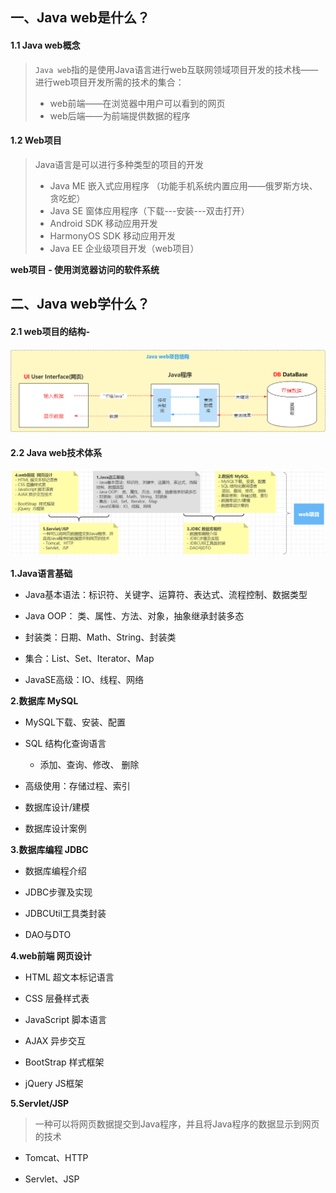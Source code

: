 ## 一、Java web是什么？

#### 1.1 Java web概念

> `Java web`指的是使用Java语言进行web互联网领域项目开发的技术栈——进行web项目开发所需的技术的集合：
>
> - web前端——在浏览器中用户可以看到的网页
> - web后端——为前端提供数据的程序

#### 1.2 Web项目

> Java语言是可以进行多种类型的项目的开发
>
> - Java ME  嵌入式应用程序 （功能手机系统内置应用——俄罗斯方块、贪吃蛇）
> - Java SE   窗体应用程序（下载---安装---双击打开）
> - Android SDK 移动应用开发
> - HarmonyOS SDK 移动应用开发
> - Java EE  企业级项目开发（web项目）

**web项目 - 使用浏览器访问的软件系统**

## 二、Java web学什么？

#### 2.1 web项目的结构-

![image-20210906092921063](imgs/image-20210906092921063.png)

#### 2.2 Java web技术体系

![image-20210906102309779](imgs/image-20210906102309779.png)

**1.Java语言基础**

- Java基本语法：标识符、关键字、运算符、表达式、流程控制、数据类型

- Java OOP： 类、属性、方法、对象，抽象继承封装多态

- 封装类：日期、Math、String、封装类

- 集合：List、Set、Iterator、Map

- JavaSE高级：IO、线程、网络

**2.数据库 MySQL**

- MySQL下载、安装、配置

- SQL 结构化查询语言
  - 添加、查询、修改、 删除

- 高级使用：存储过程、索引

- 数据库设计/建模
- 数据库设计案例

**3.数据库编程 JDBC**

- 数据库编程介绍

- JDBC步骤及实现

- JDBCUtil工具类封装

- DAO与DTO

**4.web前端 网页设计**

- HTML 超文本标记语言

- CSS 层叠样式表

- JavaScript 脚本语言

- AJAX 异步交互

- BootStrap 样式框架

- jQuery JS框架

**5.Servlet/JSP**

>  一种可以将网页数据提交到Java程序，并且将Java程序的数据显示到网页的技术

- Tomcat、HTTP

- Servlet、JSP

